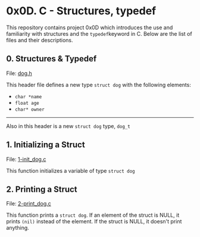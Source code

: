 # 0x0D. C - Structures, typedef
This repository contains project 0x0D which introduces the use and familiarity with structures and the ```typedef```keyword in C. Below are the list of files and their descriptions.

## 0. Structures & Typedef
File: [dog.h](https://github.com/fcantor/holbertonschool-low_level_programming/blob/master/0x0D-structures_typedef/dog.h)

This header file defines a new type ```struct dog``` with the following elements:
* ```char *name```
* ```float age```
* ```char* owner```

---

Also in this header is a new ```struct dog``` type, ```dog_t```

## 1. Initializing a Struct
File: [1-init_dog.c](https://github.com/fcantor/holbertonschool-low_level_programming/blob/master/0x0D-structures_typedef/1-init_dog.c)

This function initializes a variable of type ```struct dog```

## 2. Printing a Struct
File: [2-print_dog.c](https://github.com/fcantor/holbertonschool-low_level_programming/blob/master/0x0D-structures_typedef/2-print_dog.c)

This function prints a ```struct dog```. If an element of the struct is NULL, it prints ```(nil)``` instead of the element. If the struct is NULL, it doesn't print anything.